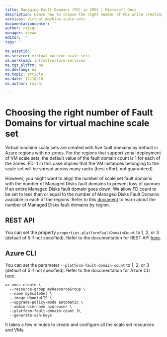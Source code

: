 ```yaml
---
title: Managing Fault Domains (FD) in VMSS | Microsoft Docs
description: Learn how to choose the right number of FDs while creating a virtual machine scale set.
services: virtual-machine-scale-sets
documentationcenter: ''
author: rajsqr
manager: drewm
editor: ''
tags: ''

ms.assetid: ''
ms.service: virtual-machine-scale-sets
ms.workload: infrastructure-services
ms.tgt_pltfrm: na
ms.devlang: na
ms.topic: article
ms.date: 12/18/18
ms.author: rajraj

---
```

# Choosing the right number of Fault Domains for virtual machine scale set
Virtual machine scale sets are created with five fault domains by default in Azure regions with no zones. For the regions that support zonal deployment of VM scale sets, the default value of the fault domain count is 1 for each of the zones. FD=1 in this case implies that the VM instances belonging to the scale set will be spread across many racks (best effort, not guaranteed).

However, you might want to align the number of scale set fault domains with the number of Managed Disks fault domains to prevent loss of quorum if an entire Managed Disks fault domain goes down. We allow FD count to be set to less than or equal to the number of Managed Disks Fault Domains available in each of the regions. Refer to this [document](../virtual-machines/windows/manage-availability.md) to learn about the number of Managed Disks fault domains by region.

## REST API
You can set the property `properties.platformFaultDomainCount` to 1, 2, or 3 (default of 5 if not specified). Refer to the documentation for REST API [here](https://docs.microsoft.com/rest/api/compute/virtualmachinescalesets/createorupdate).

## Azure CLI
You can set the parameter `--platform-fault-domain-count` to 1, 2, or 3 (default of 5 if not specified). Refer to the documentation for Azure CLI [here](https://docs.microsoft.com/cli/azure/vmss?view=azure-cli-latest#az-vmss-create).

```azurecli-interactive
az vmss create \
  --resource-group myResourceGroup \
  --name myScaleSet \
  --image UbuntuLTS \
  --upgrade-policy-mode automatic \
  --admin-username azureuser \
  --platform-fault-domain-count 3\
  --generate-ssh-keys  
```

It takes a few minutes to create and configure all the scale set resources and VMs.
